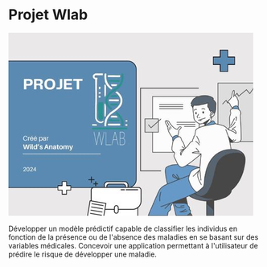 # Projet Wlab

![Image d'illustration.png](https://github.com/victoria-1989/WLab/blob/main/image_d'illustration.JPG)

Développer un modèle prédictif capable de classifier les individus en fonction de la présence ou de l'absence des maladies en se basant sur des variables médicales. Concevoir une application permettant à l'utilisateur de prédire le risque de développer une maladie.
